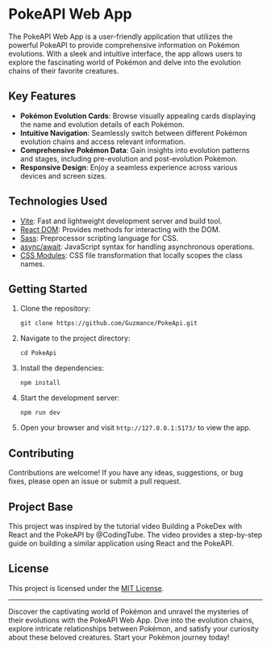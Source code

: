 # PokeAPI Web App

The PokeAPI Web App is a user-friendly application that utilizes the powerful PokeAPI to provide comprehensive information on Pokémon evolutions. 
With a sleek and intuitive interface, the app allows users to explore the fascinating world of Pokémon and delve into the evolution chains of their favorite creatures.

## Key Features
- **Pokémon Evolution Cards**: Browse visually appealing cards displaying the name and evolution details of each Pokémon.
- **Intuitive Navigation**: Seamlessly switch between different Pokémon evolution chains and access relevant information.
- **Comprehensive Pokémon Data**: Gain insights into evolution patterns and stages, including pre-evolution and post-evolution Pokémon.
- **Responsive Design**: Enjoy a seamless experience across various devices and screen sizes.

## Technologies Used
- [Vite](https://vitejs.dev/): Fast and lightweight development server and build tool.
- [React DOM](https://es.legacy.reactjs.org/docs/react-dom.html): Provides methods for interacting with the DOM.
- [Sass](https://es.vitejs.dev/guide/features.html#css): Preprocessor scripting language for CSS.
- [async/await](https://handsonreact.com/docs/promises-async-await): JavaScript syntax for handling asynchronous operations.
- [CSS Modules](https://github.com/css-modules/css-modules): CSS file transformation that locally scopes the class names.

## Getting Started
1. Clone the repository:
   ```shell
   git clone https://github.com/Guzmance/PokeApi.git
   ```
2. Navigate to the project directory:
   ```shell
   cd PokeApi
   ```
3. Install the dependencies:
   ```shell
   npm install
   ```
4. Start the development server:
   ```shell
   npm run dev
   ```
5. Open your browser and visit `http://127.0.0.1:5173/` to view the app.


## Contributing
Contributions are welcome! If you have any ideas, suggestions, or bug fixes, please open an issue or submit a pull request.

## Project Base
This project was inspired by the tutorial video Building a PokeDex with React and the PokeAPI by @CodingTube. The video provides a step-by-step guide on building a similar application using React and the PokeAPI.

## License
This project is licensed under the [MIT License](LICENSE).

---

Discover the captivating world of Pokémon and unravel the mysteries of their evolutions with the PokeAPI Web App. Dive into the evolution chains, explore intricate relationships between Pokémon, and satisfy your curiosity about these beloved creatures. Start your Pokémon journey today!
